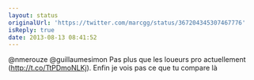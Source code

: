 ```yaml
---
layout: status
originalUrl: 'https://twitter.com/marcgg/status/367204345307467776'
isReply: true
date: 2013-08-13 08:41:52
---
```


@nmerouze @guillaumesimon Pas plus que les loueurs pro actuellement (http://t.co/TtPDmoNLKj). Enfin je vois pas ce que tu compare là
